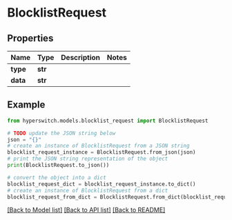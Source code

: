 # BlocklistRequest


## Properties

Name | Type | Description | Notes
------------ | ------------- | ------------- | -------------
**type** | **str** |  | 
**data** | **str** |  | 

## Example

```python
from hyperswitch.models.blocklist_request import BlocklistRequest

# TODO update the JSON string below
json = "{}"
# create an instance of BlocklistRequest from a JSON string
blocklist_request_instance = BlocklistRequest.from_json(json)
# print the JSON string representation of the object
print(BlocklistRequest.to_json())

# convert the object into a dict
blocklist_request_dict = blocklist_request_instance.to_dict()
# create an instance of BlocklistRequest from a dict
blocklist_request_from_dict = BlocklistRequest.from_dict(blocklist_request_dict)
```
[[Back to Model list]](../README.md#documentation-for-models) [[Back to API list]](../README.md#documentation-for-api-endpoints) [[Back to README]](../README.md)


